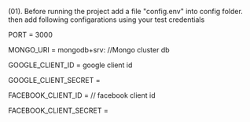 (01). Before running the project add a file "config.env" into config folder. then add following configarations using your test credentials

PORT = 3000

MONGO_URI = mongodb+srv: //Mongo cluster db

GOOGLE_CLIENT_ID = google client id

GOOGLE_CLIENT_SECRET = 


FACEBOOK_CLIENT_ID = // facebook client id

FACEBOOK_CLIENT_SECRET = 
